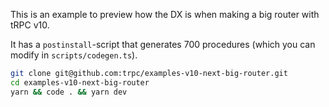 This is an example to preview how the DX is when making a big router with tRPC v10.

It has a `postinstall`-script that generates 700 procedures (which you can modify in `scripts/codegen.ts`).


```bash
git clone git@github.com:trpc/examples-v10-next-big-router.git
cd examples-v10-next-big-router
yarn && code . && yarn dev
```
